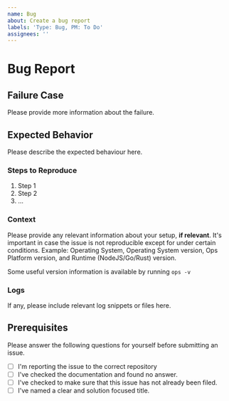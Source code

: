 ```yaml
---
name: Bug
about: Create a bug report
labels: 'Type: Bug, PM: To Do'
assignees: ''
---
```


# Bug Report

## Failure Case

Please provide more information about the failure.

## Expected Behavior

Please describe the expected behaviour here.

### Steps to Reproduce

1. Step 1
2. Step 2
3. ...

### Context

Please provide any relevant information about your setup, **if relevant**.
It's important in case the issue is not reproducible except for under certain conditions.
Example: Operating System, Operating System version, Ops Platform version, and Runtime (NodeJS/Go/Rust) version.

Some useful version information is available by running `ops -v`

### Logs

If any, please include relevant log snippets or files here.

## Prerequisites

Please answer the following questions for yourself before submitting an issue.

- [ ] I'm reporting the issue to the correct repository
- [ ] I've checked the documentation and found no answer.
- [ ] I've checked to make sure that this issue has not already been filed.
- [ ] I've named a clear and solution focused title.
